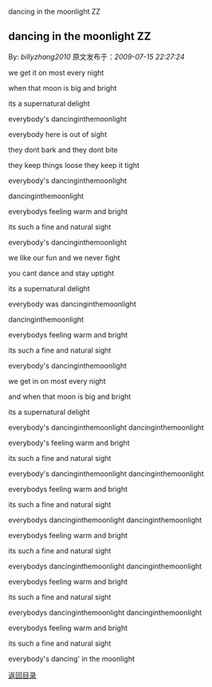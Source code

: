 dancing in the moonlight ZZ
## dancing in the moonlight ZZ

By: *billyzhang2010* 原文发布于：*2009-07-15 22:27:24*

we get it on most every night

when that moon is big and bright

its a supernatural delight

everybody's dancinginthemoonlight

everybody here is out of sight

they dont bark and they dont bite

they keep things loose they keep it tight

everybody's dancinginthemoonlight

dancinginthemoonlight

everybodys feeling warm and bright

its such a fine and natural sight

everybody's dancinginthemoonlight

we like our fun and we never fight

you cant dance and stay uptight

its a supernatural delight

everybody was dancinginthemoonlight

dancinginthemoonlight

everybodys feeling warm and bright

its such a fine and natural sight

everybody's dancinginthemoonlight

we get in on most every night

and when that moon is big and bright

its a supernatural delight

everybody's dancinginthemoonlight
dancinginthemoonlight

everybody's feeling warm and bright

its such a fine and natural sight

everybody's dancinginthemoonlight
dancinginthemoonlight

everybodys feeling warm and bright

its such a fine and natural sight

everybodys dancinginthemoonlight
dancinginthemoonlight

everybodys feeling warm and bright

its such a fine and natural sight

everybodys dancinginthemoonlight
dancinginthemoonlight

everybodys feeling warm and bright

its such a fine and natural sight

everybodys dancinginthemoonlight
dancinginthemoonlight

everybodys feeling warm and bright

its such a fine and natural sight

everybody's dancing' in the moonlight

[返回目录](index.html)
